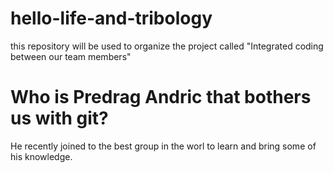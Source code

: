 # hello-life-and-tribology
this repository will be used to organize the project called "Integrated coding between our team members"
# Who is Predrag Andric that bothers us with git?
He recently joined to the best group in the worl to learn and bring some of his knowledge. 
